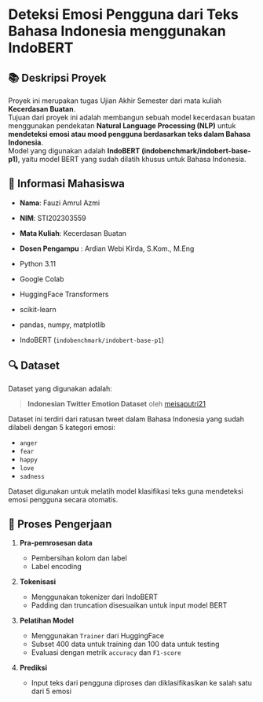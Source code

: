 # Deteksi Emosi Pengguna dari Teks Bahasa Indonesia menggunakan IndoBERT

## 📚 Deskripsi Proyek
Proyek ini merupakan tugas Ujian Akhir Semester dari mata kuliah **Kecerdasan Buatan**.  
Tujuan dari proyek ini adalah membangun sebuah model kecerdasan buatan menggunakan pendekatan **Natural Language Processing (NLP)** untuk **mendeteksi emosi atau mood pengguna berdasarkan teks dalam Bahasa Indonesia**.  
Model yang digunakan adalah **IndoBERT (indobenchmark/indobert-base-p1)**, yaitu model BERT yang sudah dilatih khusus untuk Bahasa Indonesia.

## 👤 Informasi Mahasiswa
- **Nama**: Fauzi Amrul Azmi  
- **NIM**: STI202303559  
- **Mata Kuliah**: Kecerdasan Buatan  
- **Dosen Pengampu** : Ardian Webi Kirda, S.Kom., M.Eng

- Python 3.11
- Google Colab
- HuggingFace Transformers
- scikit-learn
- pandas, numpy, matplotlib
- IndoBERT (`indobenchmark/indobert-base-p1`)

## 🔍 Dataset
Dataset yang digunakan adalah:
> **Indonesian Twitter Emotion Dataset** oleh [meisaputri21](https://github.com/meisaputri21/Indonesian-Twitter-Emotion-Dataset)

Dataset ini terdiri dari ratusan tweet dalam Bahasa Indonesia yang sudah dilabeli dengan 5 kategori emosi:
- `anger`
- `fear`
- `happy`
- `love`
- `sadness`

Dataset digunakan untuk melatih model klasifikasi teks guna mendeteksi emosi pengguna secara otomatis.

## 🧪 Proses Pengerjaan
1. **Pra-pemrosesan data**
   - Pembersihan kolom dan label
   - Label encoding

2. **Tokenisasi**
   - Menggunakan tokenizer dari IndoBERT
   - Padding dan truncation disesuaikan untuk input model BERT

3. **Pelatihan Model**
   - Menggunakan `Trainer` dari HuggingFace
   - Subset 400 data untuk training dan 100 data untuk testing
   - Evaluasi dengan metrik `accuracy` dan `F1-score`

4. **Prediksi**
   - Input teks dari pengguna diproses dan diklasifikasikan ke salah satu dari 5 emosi

